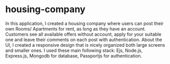 # housing-company
In this application, I created a housing company where users can post their own Rooms/ Apartments for rent, as long as they have an account. Customers see all available offers without account, apply for your suitable one and leave their comments on each post with authentication.
About the UI, I created a responsive design that is nicely organized both large screens and smaller ones.
I used these main following stack:
Ejs, Node.js, Express.js, Mongodb for database, Passportjs for authentication.

